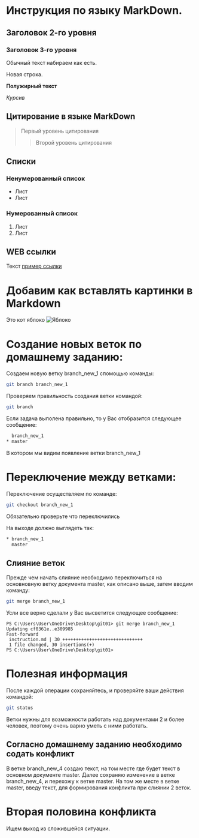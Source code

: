 # Инструкция по языку MarkDown.

## Заголовок 2-го уровня
### Заголовок 3-го уровня

Обычный текст набираем как есть.

Новая строка.

**Полужирный текст**

*Курсив*

## Цитирование в языке MarkDown
> Первый уровень цитирования
>> Второй уровень цитирования

## Списки
### Ненумерованный список
* Лист
* Лист

### Нумерованный список
1. Лист
2. Лист

## WEB ссылки
Текст [пример ссылки](http.example.com "Всплывающая подсказка")

# Добавим как вставлять картинки в Markdown
Это кот яблоко
![Яблоко](apple.jpg)

# Создание новых веток по домашнему заданию:
Создаем новую ветку branch_new_1 спомощью команды:
```sh
git branch branch_new_1
```
Проверяем правильность создания ветки командой:
```sh
git branch
```
Если задача выполена правильно, то у Вас отобразится следующее сообщение:
```sh
  branch_new_1
* master
```
В котором мы видим появление ветки branch_new_1

# Переключение между ветками:
Переключение осуществляем по команде:
```sh
git checkout branch_new_1
```

 Обязательно проверьте что переключились

 На выходе должно выглядеть так:
 ```sh
 * branch_new_1
   master
 ```
## Слияние веток

Прежде чем начать слияние необходимо переключиться на основновную ветку документа master, как описано выше, затем вводим команду:
```sh
git merge branch_new_1
```
Усли все верно сделали у Вас высветится следующее сообщение:
```
PS C:\Users\User\OneDrive\Desktop\git01> git merge branch_new_1
Updating cf0361e..e309985
Fast-forward
 inctruction.md | 30 ++++++++++++++++++++++++++++++
 1 file changed, 30 insertions(+)
PS C:\Users\User\OneDrive\Desktop\git01>
```
# Полезная информация

После каждой операции сохраняйтесь, и проверяйте ваши действия командой:
```sh
git status
```
 Ветки нужны для возможности работать над документами 2 и более человек, поэтому очень варно уметь с ними работать.

## Согласно домашнему заданию необходимо содать конфликт
 
 В ветке branch_new_4 создаю текст, на том месте где будет текст в основном документе master. Далее сохраняю изменение в ветке branch_new_4, и перехожу к ветке master. На том же месте в ветке master, введу текст, для формирования конфликта при слиянии 2 веток.

# Вторая половина конфликта 
Ищем выход из сложившейся ситуации.